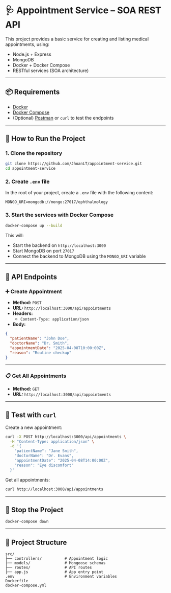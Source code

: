 # 🩺 Appointment Service – SOA REST API

This project provides a basic service for creating and listing medical appointments, using:

- Node.js + Express
- MongoDB
- Docker + Docker Compose
- RESTful services (SOA architecture)

---

## 📦 Requirements

- [Docker](https://www.docker.com/)
- [Docker Compose](https://docs.docker.com/compose/)
- (Optional) [Postman](https://www.postman.com/) or `curl` to test the endpoints

---

## 🚀 How to Run the Project

### 1. Clone the repository

```bash
git clone https://github.com/JhoanLT/appointment-service.git
cd appointment-service
```

### 2. Create `.env` file

In the root of your project, create a `.env` file with the following content:

```env
MONGO_URI=mongodb://mongo:27017/ophthalmology
```

### 3. Start the services with Docker Compose

```bash
docker-compose up --build
```

This will:
- Start the backend on `http://localhost:3000`
- Start MongoDB on port `27017`
- Connect the backend to MongoDB using the `MONGO_URI` variable

---

## 📡 API Endpoints

### ➕ Create Appointment

- **Method:** `POST`
- **URL:** `http://localhost:3000/api/appointments`
- **Headers:**
    - `Content-Type: application/json`
- **Body:**

```json
{
  "patientName": "John Doe",
  "doctorName": "Dr. Smith",
  "appointmentDate": "2025-04-08T10:00:00Z",
  "reason": "Routine checkup"
}
```

---

### 📋 Get All Appointments

- **Method:** `GET`
- **URL:** `http://localhost:3000/api/appointments`

---

## 🧪 Test with `curl`

Create a new appointment:

```bash
curl -X POST http://localhost:3000/api/appointments \
  -H "Content-Type: application/json" \
  -d '{
    "patientName": "Jane Smith",
    "doctorName": "Dr. Evans",
    "appointmentDate": "2025-04-08T14:00:00Z",
    "reason": "Eye discomfort"
  }'
```

Get all appointments:

```bash
curl http://localhost:3000/api/appointments
```

---

## 🛑 Stop the Project

```bash
docker-compose down
```

---

## 📁 Project Structure

```
src/
├── controllers/          # Appointment logic
├── models/               # Mongoose schemas
├── routes/               # API routes
├── app.js                # App entry point
.env                      # Environment variables
Dockerfile
docker-compose.yml
```